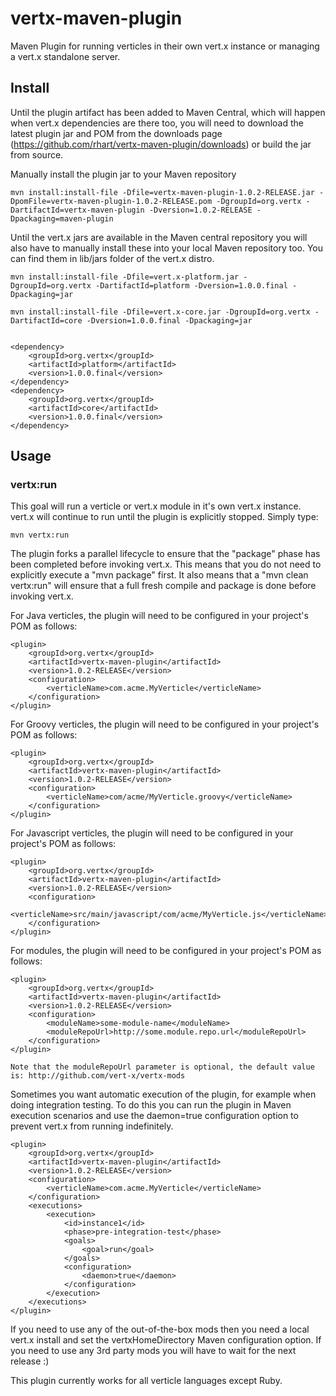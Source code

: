 vertx-maven-plugin
==================

Maven Plugin for running verticles in their own vert.x instance or managing a vert.x standalone server.

Install
-----
Until the plugin artifact has been added to Maven Central, which will happen when vert.x dependencies are there too,
you will need to download the latest plugin jar and POM from the downloads page (https://github.com/rhart/vertx-maven-plugin/downloads) or build the jar from source.

Manually install the plugin jar to your Maven repository

	mvn install:install-file -Dfile=vertx-maven-plugin-1.0.2-RELEASE.jar -DpomFile=vertx-maven-plugin-1.0.2-RELEASE.pom -DgroupId=org.vertx -DartifactId=vertx-maven-plugin -Dversion=1.0.2-RELEASE -Dpackaging=maven-plugin

Until the vert.x jars are available in the Maven central repository you will also have to manually install these into your local Maven repository too.
You can find them in lib/jars folder of the vert.x distro.  

	mvn install:install-file -Dfile=vert.x-platform.jar -DgroupId=org.vertx -DartifactId=platform -Dversion=1.0.0.final -Dpackaging=jar  
	
	mvn install:install-file -Dfile=vert.x-core.jar -DgroupId=org.vertx -DartifactId=core -Dversion=1.0.0.final -Dpackaging=jar  
      	

	<dependency>
		<groupId>org.vertx</groupId>
		<artifactId>platform</artifactId>
		<version>1.0.0.final</version>
	</dependency>
	<dependency>
		<groupId>org.vertx</groupId>
		<artifactId>core</artifactId>
		<version>1.0.0.final</version>
	</dependency>

Usage
-----

### vertx:run

This goal will run a verticle or vert.x module in it's own vert.x instance.  vert.x will continue to run until the plugin is explicitly stopped.  Simply type:

	mvn vertx:run
	
The plugin forks a parallel lifecycle to ensure that the "package" phase has been completed before invoking 
vert.x. This means that you do not need to explicitly execute a "mvn package" first. It also means that a 
"mvn clean vertx:run" will ensure that a full fresh compile and package is done before invoking vert.x.  
	
For Java verticles, the plugin will need to be configured in your project's POM as follows:

	<plugin>
		<groupId>org.vertx</groupId>
		<artifactId>vertx-maven-plugin</artifactId>
		<version>1.0.2-RELEASE</version>
		<configuration>
			<verticleName>com.acme.MyVerticle</verticleName>
		</configuration>
	</plugin>  
	
For Groovy verticles, the plugin will need to be configured in your project's POM as follows:

	<plugin>
		<groupId>org.vertx</groupId>
		<artifactId>vertx-maven-plugin</artifactId>
		<version>1.0.2-RELEASE</version>
		<configuration>
			<verticleName>com/acme/MyVerticle.groovy</verticleName>
		</configuration>
	</plugin>  
	
For Javascript verticles, the plugin will need to be configured in your project's POM as follows:

	<plugin>
		<groupId>org.vertx</groupId>
		<artifactId>vertx-maven-plugin</artifactId>
		<version>1.0.2-RELEASE</version>
		<configuration>
			<verticleName>src/main/javascript/com/acme/MyVerticle.js</verticleName>
		</configuration>
	</plugin>  

For modules, the plugin will need to be configured in your project's POM as follows:

	<plugin>
		<groupId>org.vertx</groupId>
		<artifactId>vertx-maven-plugin</artifactId>
		<version>1.0.2-RELEASE</version>
		<configuration>
			<moduleName>some-module-name</moduleName>
			<moduleRepoUrl>http://some.module.repo.url</moduleRepoUrl>
		</configuration>
	</plugin>  

	Note that the moduleRepoUrl parameter is optional, the default value is: http://github.com/vert-x/vertx-mods
	
Sometimes you want automatic execution of the plugin, for example when doing integration testing.
To do this you can run the plugin in Maven execution scenarios and use the daemon=true configuration option to prevent vert.x from running indefinitely.

	<plugin>
		<groupId>org.vertx</groupId>
		<artifactId>vertx-maven-plugin</artifactId>
		<version>1.0.2-RELEASE</version>
		<configuration>
			<verticleName>com.acme.MyVerticle</verticleName>
		</configuration>
		<executions>
			<execution>
				<id>instance1</id>
				<phase>pre-integration-test</phase>
				<goals>
					<goal>run</goal>
				</goals>
				<configuration>
					<daemon>true</daemon>
				</configuration>
			</execution>
		</executions>
	</plugin> 

If you need to use any of the out-of-the-box mods then you need a local vert.x install and set the vertxHomeDirectory Maven configuration option. If you need to use any 3rd party mods you will have to wait for the next release :)


This plugin currently works for all verticle languages except Ruby.



	